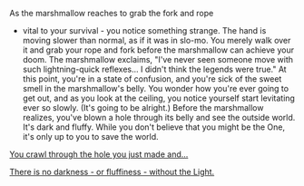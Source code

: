 As the marshmallow reaches to grab the fork and rope
 - vital to your survival -
 you notice something strange.
The hand is moving slower than normal,
 as if it was in slo-mo.
You merely walk over it and grab
 your rope and fork before the 
marshmallow can achieve your doom.
The marshmallow exclaims, 
"I've never seen someone move with
 such lightning-quick reflexes...
 I didn't think the legends were true."
At this point, you're in a state of confusion,
 and you're sick of the sweet smell
 in the marshmallow's belly.
You wonder how you're ever going to get out, 
and as you look at the ceiling, you notice yourself 
start levitating ever so slowly.
(It's going to be alright.)
Before the marshmallow realizes, 
you've blown a hole through its 
belly and see the outside world.
It's dark and fluffy. 
While you don't believe that you might be the One,
 it's only up to you to save the world.

[You crawl through the hole you just made and...](matrix2/matrix2.md)

[There is no darkness - or fluffiness - without the Light.](matrix2inception/matrix2inception.md)

